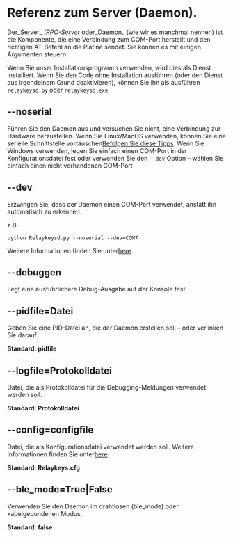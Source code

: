 # Referenz zum Server (Daemon).

Der_Server_ (_RPC-Server_ oder_Daemon_ (wie wir es manchmal nennen) ist die Komponente, die eine Verbindung zum COM-Port herstellt und den richtigen AT-Befehl an die Platine sendet. Sie können es mit einigen Argumenten steuern

Wenn Sie unser Installationsprogramm verwenden, wird dies als Dienst installiert. Wenn Sie den Code ohne Installation ausführen (oder den Dienst aus irgendeinem Grund deaktivieren), können Sie ihn als ausführen `relaykeysd.py` oder `relaykeysd.exe`

## --noserial

Führen Sie den Daemon aus und versuchen Sie nicht, eine Verbindung zur Hardware herzustellen. Wenn Sie Linux/MacOS verwenden, können Sie eine serielle Schnittstelle vortäuschen[Befolgen Sie diese Tipps](../installation/supported-boards/#developing-without-a-board). Wenn Sie Windows verwenden, legen Sie einfach einen COM-Port in der Konfigurationsdatei fest oder verwenden Sie den `--dev` Option – wählen Sie einfach einen nicht vorhandenen COM-Port

## --dev

Erzwingen Sie, dass der Daemon einen COM-Port verwendet, anstatt ihn automatisch zu erkennen.

z.B

`python Relaykeysd.py --noserial --dev=COM7`

Weitere Informationen finden Sie unter[here](../../developers/relaykeys-cfg.html#dev-defining-your-port-of-the-relaykeys-hardware)

## --debuggen

Legt eine ausführlichere Debug-Ausgabe auf der Konsole fest.

## --pidfile=Datei

Geben Sie eine PID-Datei an, die der Daemon erstellen soll – oder verlinken Sie darauf.

**Standard: pidfile**

## --logfile=Protokolldatei

Datei, die als Protokolldatei für die Debugging-Meldungen verwendet werden soll.

**Standard: Protokolldatei**

## --config=configfile

Datei, die als Konfigurationsdatei verwendet werden soll. Weitere Informationen finden Sie unter[here](relaykeys-cfg.md)

**Standard: Relaykeys.cfg**

## --**ble\_mode=True|False**

Verwenden Sie den Daemon im drahtlosen (ble\_mode) oder kabelgebundenen Modus.

**Standard: false**
